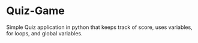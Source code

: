 # Quiz-Game
Simple Quiz application in python that keeps track of score, uses variables, for loops, and global variables. 
